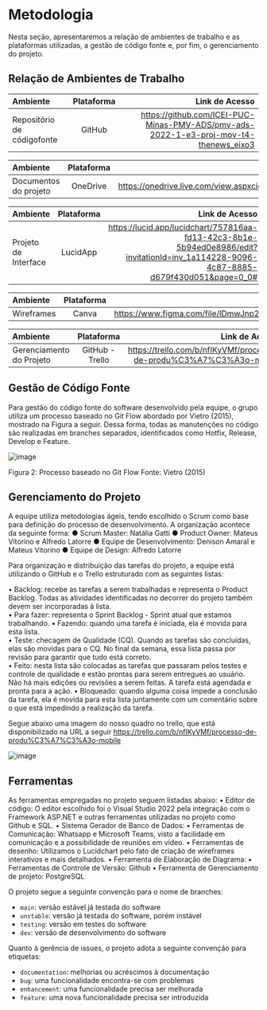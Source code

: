 
# Metodologia

Nesta seção, apresentaremos a relação de ambientes de trabalho e as plataformas utilizadas, a gestão de código fonte e, por fim, o gerenciamento do projeto. 

## Relação de Ambientes de Trabalho


|   Ambiente   |  Plataforma  |    Link de Acesso    |
| :---         |     :---:      |          ---: |
| Repositório de códigofonte  | GitHub     | https://github.com/ICEI-PUC-Minas-PMV-ADS/pmv-ads-2022-1-e3-proj-mov-t4-thenews_eixo3    |



|   Ambiente   |  Plataforma  |     Link de Acesso    |
| :---         |     :---:      |          ---: |
|Documentos do projeto| OneDrive     | https://onedrive.live.com/view.aspxcid=0&resid=8A9B463EDDC34DF5!1659&origin=DigestEmail&extension=extension&e=QzUS16aUq0WfdCT91RUgFA&at=20    |


|   Ambiente   |  Plataforma  |     Link de Acesso    |
| :---         |     :---:      |          ---: |
| Projeto de Interface  | LucidApp     | https://lucid.app/lucidchart/757816aa-fd13-42c3-8b1e-5b94ed0e8986/edit?invitationId=inv_1a114228-9096-4c87-8885-d679f430d051&page=0_0#  |



|   Ambiente   |  Plataforma  |     Link de Acesso    |
| :---         |     :---:      |          ---: |
|Wireframes | Canva    | https://www.figma.com/file/lDmwJnp26j3yHD8165F2Iy/TheNews  |




|   Ambiente   |  Plataforma  |     Link de Acesso    |
| :---         |     :---:      |          ---: |
|Gerenciamento do Projeto | GitHub - Trello    | https://trello.com/b/nfIKyVMf/processo-de-produ%C3%A7%C3%A3o-mobile  |

## Gestão de Código Fonte

Para gestão do código fonte do software desenvolvido pela equipe, o grupo utiliza um processo baseado no Git Flow abordado por Vietro (2015), mostrado na Figura a seguir. Dessa forma, todas as manutenções no código são realizadas em branches separados, identificados como Hotfix, Release, Develop e Feature.



![image](https://user-images.githubusercontent.com/83511889/161430696-ce80b1b5-f13a-4b2d-bdf3-91101647040c.png)

Figura 2: Processo baseado no Git Flow
Fonte: Vietro (2015)

## Gerenciamento do Projeto

A equipe utiliza metodologias ágeis, tendo escolhido o Scrum como base para definição do processo de desenvolvimento. A organização acontece da seguinte forma:
● Scrum Master: Natália Gatti 
● Product Owner: Mateus Vitorino e Alfredo Latorre
● Equipe de Desenvolvimento: Denison Amaral e Mateus Vitorino
● Equipe de Design: Alfredo Latorre 

Para organização e distribuição das tarefas do projeto, a equipe está utilizando o GitHub e o Trello estruturado com as seguintes listas:

•	Backlog: recebe as tarefas a serem trabalhadas e representa o Product Backlog. Todas as atividades identificadas no decorrer do projeto também devem ser incorporadas à lista. 	
•	Para fazer: representa o Sprint Backlog - Sprint atual que estamos trabalhando. 
•	Fazendo: quando uma tarefa é iniciada, ela é movida para esta lista. 	
•	Teste: checagem de Qualidade (CQ). Quando as tarefas são concluídas, elas são movidas para o CQ. No final da semana, essa lista passa por revisão para garantir que tudo está correto. 	
•	Feito: nesta lista são colocadas as tarefas que passaram pelos testes e controle de qualidade e estão prontas para serem entregues ao usuário. Não há mais edições ou revisões a serem feitas. A tarefa está agendada e pronta para a ação.
•	Bloqueado: quando alguma coisa impede a conclusão da tarefa, ela é movida para esta lista juntamente com um comentário sobre o que está impedindo a realização da tarefa.




Segue abaixo uma imagem do nosso quadro no trello, que está disponibilizado na URL a seguir https://trello.com/b/nfIKyVMf/processo-de-produ%C3%A7%C3%A3o-mobile

![image](https://user-images.githubusercontent.com/83511889/161431398-246c5dd6-5af6-457c-a62a-c4d98d604857.png)

## Ferramentas

As ferramentas empregadas no projeto seguem listadas abaixo:
•	Editor de código: O editor escolhido foi o Visual Studio 2022 pela integração com o Framework ASP.NET e outras ferramentas utilizadas no projeto como Github e SQL.
•	Sistema Gerador de Banco de Dados:
•	Ferramentas de Comunicação: Whatsapp e Microsoft Teams, visto a facilidade em comunicação e a possibilidade de reuniões em vídeo.
•	Ferramentas de desenho: Utilizamos o Lucidchart pelo fato de criação de wireframes interativos e mais detalhados.
•	Ferramenta de Elaboração de Diagrama:
•	Ferramentas de Controle de Versão: Github
•	Ferramenta de Gerenciamento de projeto: PostgreSQL

O projeto segue a seguinte convenção para o nome de branches:

- `main`: versão estável já testada do software
- `unstable`: versão já testada do software, porém instável
- `testing`: versão em testes do software
- `dev`: versão de desenvolvimento do software

Quanto à gerência de issues, o projeto adota a seguinte convenção para
etiquetas:

- `documentation`: melhorias ou acréscimos à documentação
- `bug`: uma funcionalidade encontra-se com problemas
- `enhancement`: uma funcionalidade precisa ser melhorada
- `feature`: uma nova funcionalidade precisa ser introduzida




